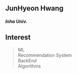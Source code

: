 ## **JunHyeon Hwang**

##### *Inha Univ.*

## Interest
> ML  
> Recommendation System  
> BackEnd  
> Algorithms  

<!--
**JunHyeon-Hwang/JunHyeon-Hwang** is a ✨ _special_ ✨ repository because its `README.md` (this file) appears on your GitHub profile.

Here are some ideas to get you started:

- 🔭 I’m currently working on ...
- 🌱 I’m currently learning ...
- 👯 I’m looking to collaborate on ...
- 🤔 I’m looking for help with ...
- 💬 Ask me about ...
- 📫 How to reach me: ...
- 😄 Pronouns: ...
- ⚡ Fun fact: ...
-->
